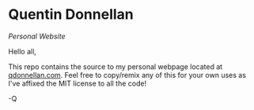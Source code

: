 # Quentin Donnellan
*Personal Website*

Hello all, 

This repo contains the source to my personal webpage located at [qdonnellan.com](www.qdonnellan.com). Feel free to copy/remix any of this for your own uses as I've affixed the MIT license to all the code!

-Q
